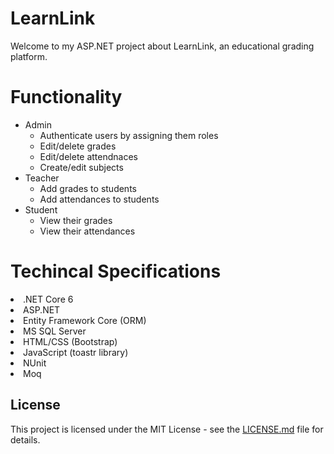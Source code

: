 # LearnLink
Welcome to my ASP.NET project about LearnLink, an educational grading platform.

# Functionality
<ul>
  <li>Admin
    <ul>
      <li>Authenticate users by assigning them roles</li>
      <li>Edit/delete grades</li>
      <li>Edit/delete attendnaces</li>
      <li>Create/edit subjects</li>
    </ul>
  </li>
  <li>Teacher
    <ul>
      <li>Add grades to students</li>
      <li>Add attendances to students</li>
    </ul>
  </li>
  <li>Student
    <ul>
      <li>View their grades</li>
      <li>View their attendances</li>
    </ul>
  </li>
</ul>

# Techincal Specifications
<li>.NET Core 6</li>
<li>ASP.NET</li>
<li>Entity Framework Core (ORM)</li>
<li>MS SQL Server</li>
<li>HTML/CSS (Bootstrap)</li>
<li>JavaScript (toastr library)</li>
<li>NUnit</li>
<li>Moq</li>

## License
This project is licensed under the MIT License - see the [LICENSE.md](LICENSE.md) file for details.
